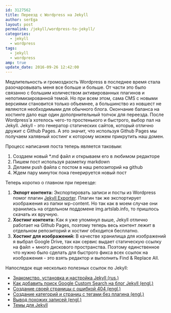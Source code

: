 ```yaml
---
id: 3127562
title: Переезд с Wordpress на Jekyll
author: serEga
layout: post
permalink: /jekyll/wordpress-to-jekyll/
categories:
  - jekyll
  - wordpress
tags:
  - jekyll
  - wordpress
amp: true
update_date: 2016-09-26 12:42:00
---
```


Медлительность и громоздкость Wordpress в последнее время стала разочаровывать меня все больше и больше. От части это было связанно с большим количеством активированных плагинов и непотимизированной темой. Но при всем этом, сама CMS с новыми версиями становится только объемнее, а большинство из новшест не являются необходимыми для обычного блога. Окончание баланса на хостинге дало еще один дополрнительный толчок для переезда. После Wordpress’а хотелось чего-то простенького и быстрого, выбор пал на Jekyll. Jekyll - это генератор статических сайтов, который отлично дружит с Github Pages. А это значит, что используя Github Pages мы получаем халявный хостинг к которому можем прикрутить наш домен.

<p align="center">
<amp-img src="http://i.imgur.com/qWUDmfI.png" alt="генератор статических сайтов jekyll" width="498" height="230" layout="responsive"></amp-img></p>

Процесс написания поста теперь является таковым:

1. Создаем новый *.md файл и открываем его в любимом редакторе
2. Пишем пост используя разметку markdown
3. Делаем push файла с постом в наш репозиторий на github
4. Ждем пару минуток пока генерируется новый пост

Теперь коротко о главном при переезде:

1. **Экпорт контента:** Экспортировать записи и посты из Wordpress помог плагин [Jekyll Exporter](https://wordpress.org/plugins/jekyll-exporter/). Плагин так же экспортирует изображения из папки wp-content. Но так как в моем случае они хранились на отдельном поддомене img.artslab.info, то пришлось скачать их вручную.
2. **Хостинг контента:** Как я уже упомянул выше, Jekyll отлично работает на Github Pages, поэтому теперь весь контент лежит в отдельном репозиторий и хостинг обходится бесплатно.
3. **Хостинг для изображений:** В качестве хранилища для изображений я выбрал Google Drive, так как сервис выдает статическую ссылку на файл + много дискового пространства. Поэтому единственное что нужно было сделать для быстрого фикса всех ссылок на изображения - это взять редактор и выполнить Find & Replace All.

Напоследок еще несколько полезных ссылок по Jekyll:

* [Знакомство, установка и настройка Jekyll (rus.)](http://frontender.info/build-blog-jekyll-github-pages/)
* [Как добавить поиск Google Custom Search на блог Jekyll (engl.)](http://digitaldrummerj.me/blogging-on-github-part-7-adding-a-custom-google-search/)
* [Создание своей страницы с ошибкой 404 (engl.)](https://help.github.com/articles/creating-a-custom-404-page-for-your-github-pages-site/)
* [Создание категорий и страниц с тегами без плагина (engl.)](http://christianspecht.de/2014/10/25/separate-pages-per-tag-category-with-jekyll-without-plugins/)
* [Вывод похожих записей (engl.)](https://anmonteiro.com/2015/08/jekyll-related-posts-revamped/)
* [Темы для Jekyll](http://jekyllthemes.org/)
